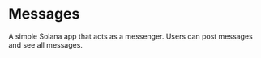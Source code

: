 # Messages

A simple Solana app that acts as a messenger. Users can post messages and see all messages.
